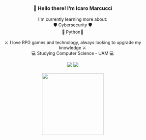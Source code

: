 ##
<h3 align="center">
👋 Hello there! I’m Icaro Marcucci
</h1>

<p align="center"> I'm currently learning more about:
<br>🛡️ Cybersecurity 🛡️
<br>🐍 Python 🐍
<br>
<br>⚔️  I love RPG games and technology, always looking to upgrade my knowledge ⚔️ 
<br>💻 Studying Computer Science - UAM 💻

<div align="center">
 	<a href = "mailto:icaro.marcucci@gmail.com"><img src="https://img.shields.io/badge/-Gmail-%23333?style=for-the-badge&logo=gmail&logoColor=white" target="_blank"></a>
  <a href="https://www.linkedin.com/in/icaro-marcucci-41614b201" target="_blank"><img src="https://img.shields.io/badge/-LinkedIn-%230077B5?style=for-the-badge&logo=linkedin&logoColor=white" target="_blank"></a> 
</div>


<div align="center">
<br>
  <a href="https://github.com/IcaroMarcucci">
  <img height="200em" src="https://github-readme-stats.vercel.app/api/top-langs/?username=IcaroMarcucci&layout=compact&langs_count=7&theme=synthwave"/>
</div>
